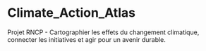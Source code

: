 # Climate_Action_Atlas
Projet RNCP - Cartographier les effets du changement climatique, connecter les initiatives et agir pour un avenir durable.
